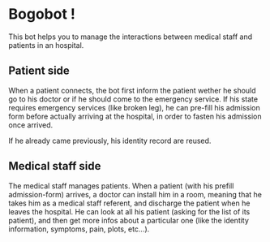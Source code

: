 # Bogobot !

This bot helps you to manage the interactions between medical staff and patients in an hospital. 


## Patient side

When a patient connects, the bot first inform the patient wether he should go to his doctor or if he should come to the emergency service. If his state requires emergency services (like broken leg), he can pre-fill his admission form before actually arriving at the hospital, in order to fasten his admission once arrived.

If he already came previously, his identity record are reused.

## Medical staff side

The medical staff manages patients. When a patient (with his prefill admission-form) arrives, a doctor can install him in a room, meaning that he takes him as a medical staff referent, and discharge the patient when he leaves the hospital. He can look at all his patient (asking for the list of its patient), and then get more infos about a particular one (like the identity information, symptoms, pain, plots, etc...).
